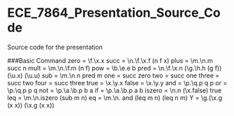 # ECE_7864_Presentation_Source_Code
Source code for the presentation

###Basic Command
zero = \f.\x.x 
succ = \n.\f.\x.f (n f x) 
plus = \m.\n.m succ n 
mult = \m.\n.\f.m (n f) 
pow = \b.\e.e b 
pred = \n.\f.\x.n (\g.\h.h (g f)) (\u.x) (\u.u) 
sub = \m.\n.n pred m 
one = succ zero 
two = succ one 
three = succ two 
four = succ three 
true = \x.\y.x 
false = \x.\y.y 
and = \p.\q.p q p 
or = \p.\q.p p q 
not = \p.\a.\b.p b a 
if = \p.\a.\b.p a b 
iszero = \n.n (\x.false) true 
leq = \m.\n.iszero (sub m n) 
eq = \m.\n. and (leq m n) (leq n m) 
Y = \g.(\x.g (x x)) (\x.g (x x))


